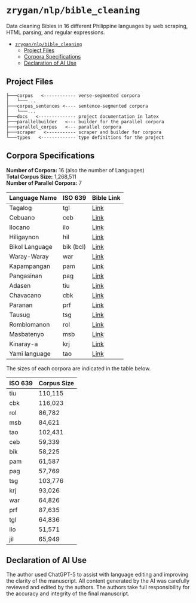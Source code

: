 # `zrygan/nlp/bible_cleaning`

Data cleaning Bibles in 16 different Philippine languages by web scraping,
HTML parsing, and regular expressions.

- [`zrygan/nlp/bible_cleaning`](#zrygannlpbible_cleaning)
  - [Project Files](#project-files)
  - [Corpora Specifications](#corpora-specifications)
  - [Declaration of AI Use](#declaration-of-ai-use)

## Project Files

```
├───corpus   <------------ verse-segmented corpora
│   └───...   
├───corpus_sentences <---- sentence-segmented corpora
│   └───...  
├───docs   <-------------- project documentation in latex
├───parallelbuilder   <--- builder for the parallel corpora
├───parallel_corpus   <--- parallel corpora
├───scraper   <----------- scraper and builder for corpora
└───types   <------------- type definitions for the project
```

## Corpora Specifications

**Number of Corpora:** 16 (also the number of Languages)  
**Total Corpus Size:** 1,268,511  
**Number of Parallel Corpora:** 7

| Language Name  | ISO 639   | Bible Link                                                                   |
| -------------- | --------- | ---------------------------------------------------------------------------- |
| Tagalog        | tgl       | [Link](https://www.bible.com/bible/2195/GEN.1.ABTAG01)                       |
| Cebuano        | ceb       | [Link](https://www.bible.com/bible/562/GEN.1.RCPV)                           |
| Ilocano        | ilo       | [Link](https://www.bible.com/bible/782/GEN.1.RIPV)                           |
| Hiligaynon     | hil       | [Link](https://www.bible.com/bible/2190/GEN.1.MBBHIL12)                      |
| Bikol Language | bik (bcl) | [Link](https://www.bible.com/versions/890-mbbbik92-marahay-na-bareta-biblia) |
| Waray-Waray    | war       | [Link](https://www.bible.com/bible/2198/GEN.1.MBBSAM)                        |
| Kapampangan    | pam       | [Link](https://www.bible.com/versions/1141-pmpv-ing-mayap-a-balita-biblia)   |
| Pangasinan     | pag       | [Link](https://www.bible.com/bible/2194/GEN.1.MBBPAN83)                      |
| Adasen         | tiu       | [Link](https://www.bible.com/bible/2812/MAT.1.YBT)                           |
| Chavacano      | cbk       | [Link](https://www.bible.com/versions/1129-cbknt-el-nuevo-testamento)        |
| Paranan        | prf       | [Link](https://www.bible.com/bible/438/MAT.1.PRF)                            |
| Tausug         | tsg       | [Link](https://www.bible.com/versions/1319-tsg-kitab-inji)                   |
| Romblomanon    | rol       | [Link](https://www.bible.com/bible/2244/MAT.1.BKR)                           |
| Masbatenyo     | msb       | [Link](https://www.bible.com/bible/1222/MAT.1.MSB)                           |
| Kinaray-a      | krj       | [Link](https://www.bible.com/bible/1489/MAT.1.KRJNT)                         |
| Yami language  | tao       | [Link](https://www.bible.com/bible/2364/MAT.1.SNT)                           |

The sizes of each corpora are indicated in the table below.

| ISO 639 | Corpus Size |
| ------- | ----------- |
| tiu     | 110,115     |
| cbk     | 116,023     |
| rol     | 86,782      |
| msb     | 84,621      |
| tao     | 102,431     |
| ceb     | 59,339      |
| bik     | 58,225      |
| pam     | 61,587      |
| pag     | 57,769      |
| tsg     | 103,776     |
| krj     | 93,026      |
| war     | 64,826      |
| prf     | 87,635      |
| tgl     | 64,836      |
| ilo     | 51,571      |
| jil     | 65,949      |

## Declaration of AI Use

The author used ChatGPT-5 to assist with language editing and improving
the clarity of the manuscript. All content generated by the AI was
carefully reviewed and edited by the authors. The authors take full
responsibility for the accuracy and integrity of the final manuscript.
